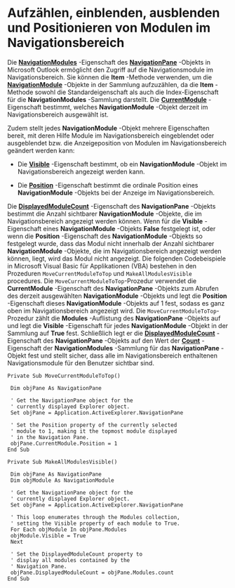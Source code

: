 
# Aufzählen, einblenden, ausblenden und Positionieren von Modulen im Navigationsbereich

Die  **[NavigationModules](4b0743d3-0a21-488c-27b2-31ae07129a61.md)** -Eigenschaft des **[NavigationPane](b6538c72-6115-99fc-c926-e0532a747823.md)** -Objekts in Microsoft Outlook ermöglicht den Zugriff auf die Navigationsmodule im Navigationsbereich. Sie können die **Item** -Methode verwenden, um die **[NavigationModule](76565eaf-1e64-f5d4-b90f-ba156863802c.md)** -Objekte in der Sammlung aufzuzählen, da die **Item** -Methode sowohl die Standardeigenschaft als auch die Index-Eigenschaft für die **NavigationModules** -Sammlung darstellt. Die **[CurrentModule](df7086b3-4174-839f-0756-a5201379ed92.md)** -Eigenschaft bestimmt, welches **NavigationModule** -Objekt derzeit im Navigationsbereich ausgewählt ist.

Zudem stellt jedes  **NavigationModule** -Objekt mehrere Eigenschaften bereit, mit deren Hilfe Module im Navigationsbereich eingeblendet oder ausgeblendet bzw. die Anzeigeposition von Modulen im Navigationsbereich geändert werden kann:

- Die  **[Visible](d0c15353-5e29-5ff6-ac1d-e139b46f2adb.md)** -Eigenschaft bestimmt, ob ein **NavigationModule** -Objekt im Navigationsbereich angezeigt werden kann.
    
- Die  **[Position](cdf7eedb-18a4-028c-8663-eae70e466617.md)** -Eigenschaft bestimmt die ordinale Position eines **NavigationModule** -Objekts bei der Anzeige im Navigationsbereich.
    
Die  **[DisplayedModuleCount](f94018b1-95b9-403d-212b-e59e2bca9438.md)** -Eigenschaft des **NavigationPane** -Objekts bestimmt die Anzahl sichtbarer **NavigationModule** -Objekte, die im Navigationsbereich angezeigt werden können. Wenn für die **Visible** -Eigenschaft eines **NavigationModule** -Objekts **False** festgelegt ist, oder wenn die **Position** -Eigenschaft des **NavigationModule** -Objekts so festgelegt wurde, dass das Modul nicht innerhalb der Anzahl sichtbarer **NavigationModule** -Objekte, die im Navigationsbereich angezeigt werden können, liegt, wird das Modul nicht angezeigt.
Die folgenden Codebeispiele in Microsoft Visual Basic für Applikationen (VBA) bestehen in den Prozeduren  `MoveCurrentModuleToTop` und `MakeAllModulesVisible` procedures.
Die  `MoveCurrentModuleToTop`-Prozedur verwendet die  **CurrentModule** -Eigenschaft des **NavigationPane** -Objekts zum Abrufen des derzeit ausgewählten **NavigationModule** -Objekts und legt die **Position** -Eigenschaft dieses **NavigationModule** -Objekts auf 1 fest, sodass es ganz oben im Navigationsbereich angezeigt wird.
Die  `MoveCurrentModuleToTop`-Prozedur zählt die  **Modules** -Auflistung des **NavigationPane** -Objekts auf und legt die **Visible** -Eigenschaft für jedes **NavigationModule** -Objekt in der Sammlung auf **True** fest. Schließlich legt er die **[DisplayedModuleCount](f94018b1-95b9-403d-212b-e59e2bca9438.md)** -Eigenschaft des **NavigationPane** -Objekts auf den Wert der **[Count](876ae760-e5df-bf7d-991a-4acc16f5612f.md)** -Eigenschaft der **NavigationModules** -Sammlung für das **NavigationPane** -Objekt fest und stellt sicher, dass alle im Navigationsbereich enthaltenen Navigationsmodule für den Benutzer sichtbar sind.



```
Private Sub MoveCurrentModuleToTop() 
 
 Dim objPane As NavigationPane 
 
 ' Get the NavigationPane object for the 
 ' currently displayed Explorer object. 
 Set objPane = Application.ActiveExplorer.NavigationPane 
 
 ' Set the Position property of the currently selected 
 ' module to 1, making it the topmost module displayed 
 ' in the Navigation Pane. 
 objPane.CurrentModule.Position = 1 
End Sub 
 
Private Sub MakeAllModulesVisible() 
 
 Dim objPane As NavigationPane 
 Dim objModule As NavigationModule 
 
 ' Get the NavigationPane object for the 
 ' currently displayed Explorer object. 
 Set objPane = Application.ActiveExplorer.NavigationPane 
 
 ' This loop enumerates through the Modules collection, 
 ' setting the Visible property of each module to True. 
 For Each objModule In objPane.Modules 
 objModule.Visible = True 
 Next 
 
 ' Set the DisplayedModuleCount property to 
 ' display all modules contained by the 
 ' Navigation Pane. 
 objPane.DisplayedModuleCount = objPane.Modules.count 
End Sub 

```

